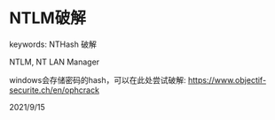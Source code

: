 # NTLM破解

keywords: NTHash 破解  

NTLM, NT LAN Manager  

windows会存储密码的hash，可以在此处尝试破解: https://www.objectif-securite.ch/en/ophcrack  


2021/9/15  
